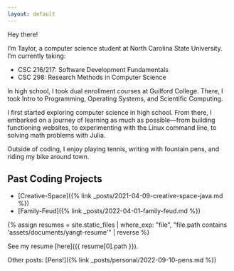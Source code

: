```yaml
---
layout: default
---
```


Hey there!

I’m Taylor, a computer science student at North Carolina State University.
I’m currently taking:
- CSC 216/217: Software Development Fundamentals
- CSC 298: Research Methods in Computer Science

In high school, I took dual enrollment courses at Guilford College.
There, I took Intro to Programming, Operating Systems, and Scientific Computing.

I first started exploring computer science in high school.
From there, I embarked on a journey of learning as much as possible—from building functioning websites,
to experimenting with the Linux command line, to solving math problems with Julia.

Outside of coding, I enjoy playing tennis, writing with fountain pens, and riding my bike around town.

## Past Coding Projects
- [Creative-Space]({% link _posts/2021-04-09-creative-space-java.md %})
- [Family-Feud]({% link _posts/2022-04-01-family-feud.md %})

{% assign resumes = site.static_files | where_exp: "file", "file.path contains 'assets/documents/yangt-resume'" | reverse %}

See my resume [here]({{ resume[0].path }}).

Other posts:
[Pens!]({% link _posts/personal/2022-09-10-pens.md %})
<!-- [Note to Self]({% link _posts/personal/2022-09-10-note-to-self.md %}) -->